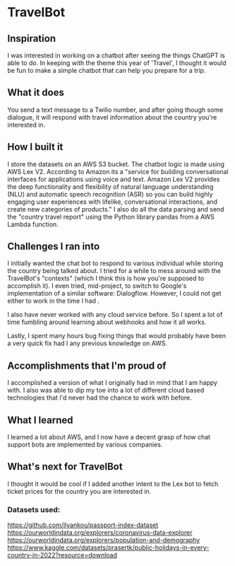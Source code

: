 # TravelBot

## Inspiration
I was interested in working on a chatbot after seeing the things ChatGPT is able to do. In keeping with the theme this year of 'Travel', I thought it would be fun to make a simple chatbot that can help you prepare for a trip.

## What it does
You send a text message to a Twilio number, and after going though some dialogue, it will respond with travel information about the country you're interested in.

## How I built it
I store the datasets on an AWS S3 bucket. The chatbot logic is made using AWS Lex V2. According to Amazon its a "service for building conversational interfaces for applications using voice and text. Amazon Lex V2 provides the deep functionality and flexibility of natural language understanding (NLU) and automatic speech recognition (ASR) so you can build highly engaging user experiences with lifelike, conversational interactions, and create new categories of products." I also do all the data parsing and send the "country travel report" using the Python library pandas from a AWS Lambda function.

## Challenges I ran into
I initially wanted the chat bot to respond to various individual while storing the country being talked about. I tried for a while to mess around with the TravelBot's "contexts" (which I think this is how you're supposed to accomplish it). I even tried, mid-project, to switch to Google's implementation of a similar software: Dialogflow. However, I could not get either to work in the time I had .

I also have never worked with any cloud service before. So I spent a lot of time fumbling around learning about webhooks and how it all works. 

Lastly, I spent many hours bug fixing things that would probably have been a very quick fix had I any previous knowledge on AWS.

## Accomplishments that I'm proud of
I accomplished a version of what I originally had in mind that I am happy with. I also was able to dip my toe into a lot of different cloud based technologies that I'd never had the chance to work with before.

## What I learned
I learned a lot about AWS, and I now have a decent grasp of how chat support bots are implemented by various companies. 

## What's next for TravelBot
I thought it would be cool if I added another intent to the Lex bot to fetch ticket prices for the country you are interested in.

### Datasets used:
https://github.com/ilyankou/passport-index-dataset <br>
https://ourworldindata.org/explorers/coronavirus-data-explorer <br>
https://ourworldindata.org/explorers/population-and-demography <br>
https://www.kaggle.com/datasets/prasertk/public-holidays-in-every-country-in-2022?resource=download
